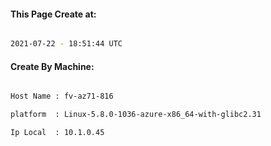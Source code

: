 
   
#### This Page Create at:

```bash

2021-07-22 - 18:51:44 UTC

```

#### Create By Machine:

```bash

Host Name : fv-az71-816

platform  : Linux-5.8.0-1036-azure-x86_64-with-glibc2.31

Ip Local  : 10.1.0.45

```

